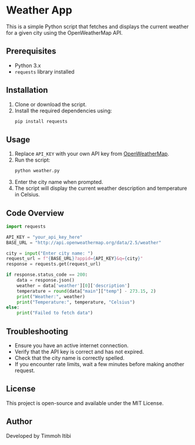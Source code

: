 # Weather App

This is a simple Python script that fetches and displays the current weather for a given city using the OpenWeatherMap API.

## Prerequisites
- Python 3.x
- `requests` library installed

## Installation
1. Clone or download the script.
2. Install the required dependencies using:
   ```bash
   pip install requests
   ```

## Usage
1. Replace `API_KEY` with your own API key from [OpenWeatherMap](https://home.openweathermap.org/api_keys).
2. Run the script:
   ```bash
   python weather.py
   ```
3. Enter the city name when prompted.
4. The script will display the current weather description and temperature in Celsius.

## Code Overview
```python
import requests

API_KEY = "your_api_key_here"
BASE_URL = "http://api.openweathermap.org/data/2.5/weather"

city = input("Enter city name: ")
request_url = f"{BASE_URL}?appid={API_KEY}&q={city}"
response = requests.get(request_url)

if response.status_code == 200:
    data = response.json()
    weather = data['weather'][0]['description']
    temperature = round(data["main"]["temp"] - 273.15, 2)
    print("Weather:", weather)
    print("Temperature:", temperature, "Celsius")
else:
    print("Failed to fetch data")
```

## Troubleshooting
- Ensure you have an active internet connection.
- Verify that the API key is correct and has not expired.
- Check that the city name is correctly spelled.
- If you encounter rate limits, wait a few minutes before making another request.

## License
This project is open-source and available under the MIT License.

## Author
Developed by Timmoh Itibi

